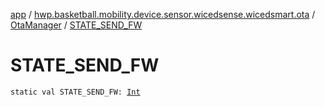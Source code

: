[app](../../index.md) / [hwp.basketball.mobility.device.sensor.wicedsense.wicedsmart.ota](../index.md) / [OtaManager](index.md) / [STATE_SEND_FW](.)

# STATE_SEND_FW

`static val STATE_SEND_FW: `[`Int`](https://kotlinlang.org/api/latest/jvm/stdlib/kotlin/-int/index.html)